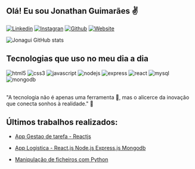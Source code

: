 ## Olá! Eu sou Jonathan Guimarães ✌️

[![Linkedin](https://img.shields.io/badge/LinkedIn-0077B5?style=for-the-badge&logo=linkedin&logoColor=white)](https://www.linkedin.com/in/guimar%C3%A3esjonathan/)
[![Instagran](https://img.shields.io/badge/Instagram-E4405F?style=for-the-badge&logo=instagram&logoColor=white)](https://www.instagram.com/guimaraesjonathan/)
[![Github](https://img.shields.io/badge/GitHub-100000?style=for-the-badge&logo=github&logoColor=white)](https://github.com/Jonagui)
[![Website](https://img.shields.io/badge/website-000000?style=for-the-badge&logo=About.me&logoColor=white)](https://github.com/Jonagui)

![Jonagui GitHub stats](https://github-readme-stats.vercel.app/api?username=Jonagui&show_icons=true&theme=radical)

## Tecnologias que uso no meu dia a dia

<div>
    <img alt="html5" src="https://img.shields.io/badge/HTML5-E34F26?style=for-the-badge&logo=html5&logoColor=white">
    <img alt="css3" src="https://img.shields.io/badge/CSS3-1572B6?style=for-the-badge&logo=css3&logoColor=white">
    <img alt="javascript" src="https://img.shields.io/badge/JavaScript-323330?style=for-the-badge&logo=javascript&logoColor=F7DF1E ">
    <img alt="nodejs" src="https://img.shields.io/badge/Node.js-43853D?style=for-the-badge&logo=node.js&logoColor=white">    
    <img alt="express" src="https://img.shields.io/badge/Express.js-404D59?style=for-the-badge">
    <img alt="react" src="https://img.shields.io/badge/React-20232A?style=for-the-badge&logo=react&logoColor=61DAFB">
    <img alt="mysql" src="https://img.shields.io/badge/MySQL-00000F?style=for-the-badge&logo=mysql&logoColor=white">
    <img alt="mongodb" src="https://img.shields.io/badge/MongoDB-4EA94B?style=for-the-badge&logo=mongodb&logoColor=white">
</div></br>

"A tecnologia não é apenas uma ferramenta 🦾, mas o alicerce da inovação que conecta sonhos à realidade." 🧠

## Últimos trabalhos realizados:

- [App Gestao de tarefa - Reactjs](https://github.com/Jonagui/ListaTarefas)
- [App Logistica - React.js Node.js Express.js Mongodb](https://github.com/Jonagui/LMS---Gestao)

- [Manipulação de ficheiros com Python](https://github.com/Jonagui/ProjetoPython)

